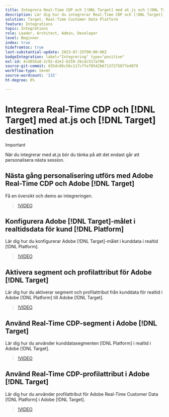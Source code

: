 ```yaml
---
title: Integrera Real-Time CDP och [!DNL Target] med at.js och [!DNL Target] destination
description: Lär dig hur du integrerar Real-Time CDP och [!DNL Target] med at.js och [!DNL Target] destination.
solution: Target, Real-Time Customer Data Platform
feature: Integrations
topic: Integrations
role: Leader, Architect, Admin, Developer
level: Beginner
index: true
hidefromtoc: true
last-substantial-update: 2023-07-25T00:00:00Z
badgeIntegration: label="Integrering" type="positive"
exl-id: 4cd856a8-2c92-42e2-b259-2bcdc517a706
source-git-commit: d35dc06c56c117cffe70542b6713f275877e4879
workflow-type: tm+mt
source-wordcount: '132'
ht-degree: 0%

---
```


# Integrera Real-Time CDP och [!DNL Target] med at.js och [!DNL Target] destination

>[!IMPORTANT]
>
>När du integrerar med at.js bör du tänka på att det endast går att personalisera nästa session.


## Nästa gång personalisering utförs med Adobe Real-Time CDP och Adobe [!DNL Target]

Få en översikt och demo av integreringen.

>[!VIDEO](https://video.tv.adobe.com/v/340091?quality=12&learn=on)

## Konfigurera Adobe [!DNL Target]-målet i realtidsdata för kund [!DNL Platform]

Lär dig hur du konfigurerar Adobe [!DNL Target]-målet i kunddata i realtid [!DNL Platform].

>[!VIDEO](https://video.tv.adobe.com/v/3449797/?learn=on&captions=swe)

## Aktivera segment och profilattribut för Adobe [!DNL Target]

Lär dig hur du aktiverar segment och profilattribut från kunddata för realtid i Adobe [!DNL Platform] till Adobe [!DNL Target].

>[!VIDEO](https://video.tv.adobe.com/v/3447359/?learn=on&captions=swe)

## Använd Real-Time CDP-segment i Adobe [!DNL Target]

Lär dig hur du använder kunddatasegmenten [!DNL Platform] i realtid i Adobe [!DNL Target].

>[!VIDEO](https://video.tv.adobe.com/v/3446831/?learn=on&captions=swe)

## Använd Real-Time CDP-profilattribut i Adobe [!DNL Target]

Lär dig hur du använder profilattribut för Adobe Real-Time Customer Data [!DNL Platform] i Adobe [!DNL Target].

>[!VIDEO](https://video.tv.adobe.com/v/3451897/?learn=on&captions=swe)
